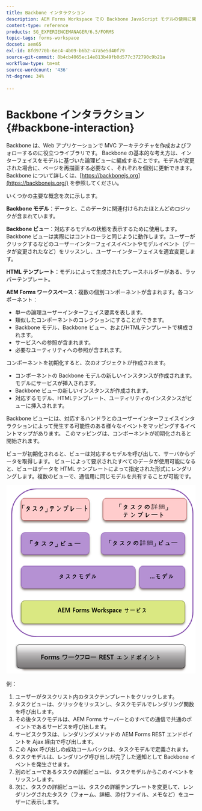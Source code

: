 ```yaml
---
title: Backbone インタラクション
description: AEM Forms Workspace での Backbone JavaScript モデルの使用に関する概念情報です。
content-type: reference
products: SG_EXPERIENCEMANAGER/6.5/FORMS
topic-tags: forms-workspace
docset: aem65
exl-id: 8fd9770b-6ec4-4b09-b6b2-47a5e5d40f79
source-git-commit: 8b4cb4065ec14e813b49fb0d577c372790c9b21a
workflow-type: tm+mt
source-wordcount: '436'
ht-degree: 34%

---
```


# Backbone インタラクション{#backbone-interaction}

Backbone は、Web アプリケーションで MVC アーキテクチャを作成およびフォローするのに役立つライブラリです。 Backbone の基本的な考え方は、インターフェイスをモデルに基づいた論理ビューに編成することです。モデルが変更された場合に、ページを再描画する必要なく、それぞれを個別に更新できます。 Backbone について詳しくは、[https://backbonejs.org](https://backbonejs.org/) を参照してください。

いくつかの主要な概念を次に示します。

**Backbone モデル**：データと、このデータに関連付けられたほとんどのロジックが含まれています。

**Backbone ビュー**：対応するモデルの状態を表示するために使用します。Backbone ビューは実際にはコントローラと同じように動作します。ユーザーがクリックするなどのユーザーインターフェイスイベントやモデルイベント（データが変更されたなど）をリッスンし、ユーザーインターフェイスを適宜変更します。

**HTML テンプレート**：モデルによって生成されたプレースホルダーがある、ラッパーテンプレート。

**AEM Forms ワークスペース**：複数の個別コンポーネントが含まれます。各コンポーネント：

* 単一の論理ユーザーインターフェイス要素を表します。
* 類似したコンポーネントのコレクションにすることができます。
* Backbone モデル、Backbone ビュー、およびHTMLテンプレートで構成されます。
* サービスへの参照が含まれます。
* 必要なユーティリティへの参照が含まれます。

コンポーネントを初期化すると、次のオブジェクトが作成されます。

* コンポーネントの Backbone モデルの新しいインスタンスが作成されます。 モデルにサービスが挿入されます。
* Backbone ビューの新しいインスタンスが作成されます。
* 対応するモデル、HTMLテンプレート、ユーティリティのインスタンスがビューに挿入されます。

Backbone ビューには、対応するハンドラとのユーザーインターフェイスインタラクションによって発生する可能性のある様々なイベントをマッピングするイベントマップがあります。 このマッピングは、コンポーネントが初期化されると開始されます。

ビューが初期化されると、ビューは対応するモデルを呼び出して、サーバからデータを取得します。 ビューによって要求されたすべてのデータが使用可能になると、ビューはデータを HTML テンプレートによって指定された形式にレンダリングします。複数のビューで、通信用に同じモデルを共有することが可能です。

![AEM forms Backbone ビュー](do-not-localize/aem_forms_workflow.png)

例：

1. ユーザーがタスクリスト内のタスクテンプレートをクリックします。
1. タスクビューは、クリックをリッスンし、タスクモデルでレンダリング関数を呼び出します。
1. その後タスクモデルは、AEM Forms サーバーとのすべての通信で共通のポイントであるサービスを呼び出します。
1. サービスクラスは、レンダリングメソッドの AEM Forms REST エンドポイントを Ajax 経由で呼び出します。
1. この Ajax 呼び出しの成功コールバックは、タスクモデルで定義されます。
1. タスクモデルは、レンダリング呼び出しが完了した通知として Backbone イベントを発生させます。
1. 別のビューであるタスクの詳細ビューは、タスクモデルからこのイベントをリッスンします。
1. 次に、タスクの詳細ビューは、タスクの詳細テンプレートを変更して、レンダリングされたタスク（フォーム、詳細、添付ファイル、メモなど）をユーザーに表示します。
